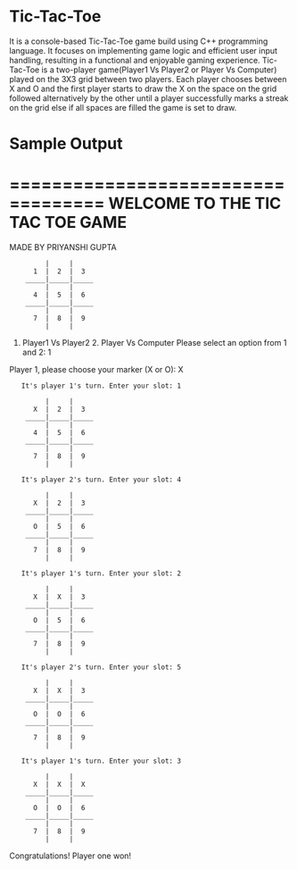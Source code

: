 # Tic-Tac-Toe
It is a console-based Tic-Tac-Toe game build using C++ programming language. 
It focuses on implementing game logic and efficient user input handling, resulting in a functional and  enjoyable gaming experience.
Tic-Tac-Toe is a two-player game(Player1 Vs Player2 or Player Vs Computer) played on the 3X3 grid between two players. Each player chooses between X and O and the first player starts to draw the X on the space on the grid followed alternatively by the other until a player successfully marks a streak on the grid else if all spaces are filled the game is set to draw.

# Sample Output

===================================
  WELCOME TO THE TIC TAC TOE GAME
===================================
MADE BY PRIYANSHI GUPTA

             |     |
          1  |  2  |  3
        _____|_____|_____
             |     |
          4  |  5  |  6
        _____|_____|_____
             |     |
          7  |  8  |  9
             |     |

1. Player1 Vs Player2     2. Player Vs Computer
Please select an option from 1 and 2: 1

Player 1, please choose your marker (X or O): X

       It's player 1's turn. Enter your slot: 1

             |     |
          X  |  2  |  3
        _____|_____|_____
             |     |
          4  |  5  |  6
        _____|_____|_____
             |     |
          7  |  8  |  9
             |     |

       It's player 2's turn. Enter your slot: 4

             |     |
          X  |  2  |  3
        _____|_____|_____
             |     |
          O  |  5  |  6
        _____|_____|_____
             |     |
          7  |  8  |  9
             |     |

       It's player 1's turn. Enter your slot: 2

             |     |
          X  |  X  |  3
        _____|_____|_____
             |     |
          O  |  5  |  6
        _____|_____|_____
             |     |
          7  |  8  |  9
             |     |

       It's player 2's turn. Enter your slot: 5

             |     |
          X  |  X  |  3
        _____|_____|_____
             |     |
          O  |  O  |  6
        _____|_____|_____
             |     |
          7  |  8  |  9
             |     |

       It's player 1's turn. Enter your slot: 3

             |     |
          X  |  X  |  X
        _____|_____|_____
             |     |
          O  |  O  |  6
        _____|_____|_____
             |     |
          7  |  8  |  9
             |     |

Congratulations! Player one won!
